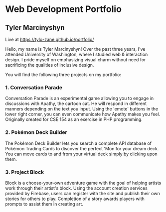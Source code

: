 # Web Development Portfolio
## Tyler Marcinyshyn

Live at https://tylo-zane.github.io/portfolio/

Hello, my name is Tyler Marcinyshyn! Over the past three years, I've attended University of Washington, where I studied web & interaction design. I pride myself on emphasizing visual charm without need for sacrificing the qualities of inclusive design.

You will find the following three projects on my portfolio:

### 1. Conversation Parade
Conversation Parade is an experimental game allowing you to engage in discussions with Apathy, the cartoon cat. He will respond in different manners depending on the text you input. Using the 'emote' buttons in the lower right corner, you can even communicate how Apathy makes you feel. Originally created for CSE 154 as an exercise in PHP programming.

### 2. Pokémon Deck Builder
The Pokémon Deck Builder lets you search a complete API database of Pokémon Trading Cards to discover the perfect 'Mon for your dream deck. You can move cards to and from your virtual deck simply by clicking upon them.

### 3. Project Block
Block is a choose-your-own adventure game with the goal of helping artists work through their artist's block. Using the account creation services provided by Firebase, users can register with the site and publish their own stories for others to play. Completion of a story awards players with prompts to assist them in creating art.
